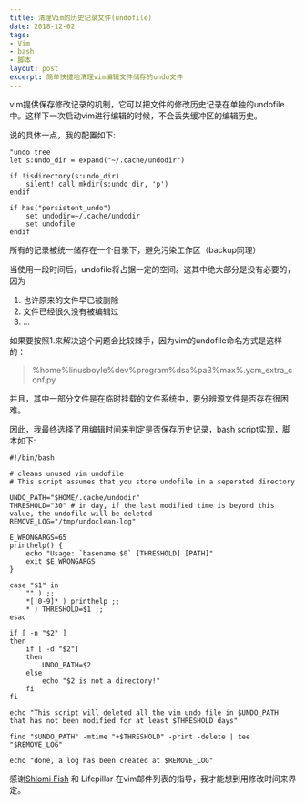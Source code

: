 ```yaml
---
title: 清理Vim的历史记录文件(undofile)
date: 2018-12-02
tags:
- Vim
- bash
- 脚本
layout: post
excerpt: 简单快捷地清理vim编辑文件储存的undo文件
---
```


vim提供保存修改记录的机制，它可以把文件的修改历史记录在单独的undofile中。这样下一次启动vim进行编辑的时候，不会丢失缓冲区的编辑历史。

说的具体一点，我的配置如下:

```vim
"undo tree
let s:undo_dir = expand("~/.cache/undodir")

if !isdirectory(s:undo_dir)
    silent! call mkdir(s:undo_dir, 'p')
endif

if has("persistent_undo")
    set undodir=~/.cache/undodir
    set undofile
endif
```

所有的记录被统一储存在一个目录下，避免污染工作区（backup同理）

当使用一段时间后，undofile将占据一定的空间。这其中绝大部分是没有必要的，因为

1. 也许原来的文件早已被删除
2. 文件已经很久没有被编辑过
3. ...

如果要按照1.来解决这个问题会比较棘手，因为vim的undofile命名方式是这样的：

> %home%linusboyle%dev%program%dsa%pa3%max%.ycm_extra_conf.py

并且，其中一部分文件是在临时挂载的文件系统中，要分辨源文件是否存在很困难。

因此，我最终选择了用编辑时间来判定是否保存历史记录，bash script实现，脚本如下:

```shell
#!/bin/bash

# cleans unused vim undofile 
# This script assumes that you store undofile in a seperated directory

UNDO_PATH="$HOME/.cache/undodir"
THRESHOLD="30" # in day, if the last modified time is beyond this value, the undofile will be deleted
REMOVE_LOG="/tmp/undoclean-log"

E_WRONGARGS=65
printhelp() {
    echo "Usage: `basename $0` [THRESHOLD] [PATH]"
    exit $E_WRONGARGS
}

case "$1" in
    "" ) ;;
    *[!0-9]* ) printhelp ;; 
    * ) THRESHOLD=$1 ;;
esac

if [ -n "$2" ]
then
    if [ -d "$2"]
    then
        UNDO_PATH=$2
    else
        echo "$2 is not a directory!"
    fi
fi

echo "This script will deleted all the vim undo file in $UNDO_PATH that has not been modified for at least $THRESHOLD days"

find "$UNDO_PATH" -mtime "+$THRESHOLD" -print -delete | tee "$REMOVE_LOG"

echo "done, a log has been created at $REMOVE_LOG"
```

感谢[Shlomi Fish](https://www.shlomifish.org/) 和 Lifepillar 在vim邮件列表的指导，我才能想到用修改时间来界定。
